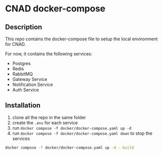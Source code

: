 # CNAD docker-compose

## Description

This repo contains the docker-compose file to setup the local environment for CNAD.

For now, it contains the following services:

- Postgres
- Redis
- RabbitMQ
- Gateway Service
- Notification Service
- Auth Service

## Installation

1. clone all the repo in the same folder
2. create the `.env` for each service
3. run `docker compose -f docker/docker-compose.yaml up -d`
4. run `docker compose -f docker/docker-compose.yaml down` to stop the services

```bash
docker compose -f docker/docker-compose.yaml up -d --build
```
